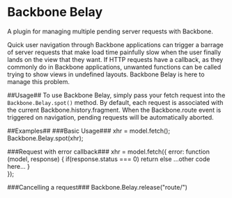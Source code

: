 Backbone Belay
==============

A plugin for managing multiple pending server requests with Backbone.

Quick user navigation through Backbone applications can trigger a barrage of server requests that make load time painfully slow when the user finally lands on the view that they want. If HTTP requests have a callback, as they commonly do in Backbone applications, unwanted functions can be called trying to show views in undefined layouts. Backbone Belay is here to manage this problem.

##Usage##
To use Backbone Belay, simply pass your fetch request into the ```Backbone.Belay.spot()``` method. By default, each request is associated with the current Backbone.history.fragment. When the Backbone.route event is triggered on navigation, pending requests will be automatically aborted.

##Examples##
###Basic Usage###
    xhr = model.fetch();
    Backbone.Belay.spot(xhr);

###Request with error callback###
    xhr = model.fetch({
      error: function (model, response) {
        if(response.status === 0) return
        else
          ...other code here...
      }      
    });

###Cancelling a request###
    Backbone.Belay.release("route/")